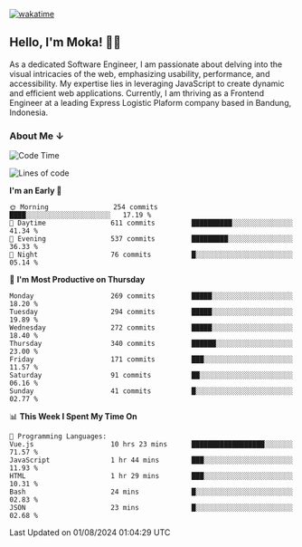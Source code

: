 [![wakatime](https://wakatime.com/badge/user/af9abd23-dba3-4dbe-973c-b045a9417a55.svg?style=social)](https://wakatime.com/@af9abd23-dba3-4dbe-973c-b045a9417a55)
## Hello, I'm Moka! 👋🏼


As a dedicated Software Engineer, I am passionate about delving into the visual intricacies of the web, emphasizing usability, performance, and accessibility. My expertise lies in leveraging JavaScript to create dynamic and efficient web applications. Currently, I am thriving as a Frontend Engineer at a leading Express Logistic Plaform company based in Bandung, Indonesia.

### About Me ↓

<!--START_SECTION:waka-->
![Code Time](http://img.shields.io/badge/Code%20Time-10%2C805%20hrs-blue)

![Lines of code](https://img.shields.io/badge/From%20Hello%20World%20I%27ve%20Written-4.0%20million%20lines%20of%20code-blue)

**I'm an Early 🐤** 

```text
🌞 Morning                254 commits         ████░░░░░░░░░░░░░░░░░░░░░   17.19 % 
🌆 Daytime                611 commits         ██████████░░░░░░░░░░░░░░░   41.34 % 
🌃 Evening                537 commits         █████████░░░░░░░░░░░░░░░░   36.33 % 
🌙 Night                  76 commits          █░░░░░░░░░░░░░░░░░░░░░░░░   05.14 % 
```
📅 **I'm Most Productive on Thursday** 

```text
Monday                   269 commits         █████░░░░░░░░░░░░░░░░░░░░   18.20 % 
Tuesday                  294 commits         █████░░░░░░░░░░░░░░░░░░░░   19.89 % 
Wednesday                272 commits         █████░░░░░░░░░░░░░░░░░░░░   18.40 % 
Thursday                 340 commits         ██████░░░░░░░░░░░░░░░░░░░   23.00 % 
Friday                   171 commits         ███░░░░░░░░░░░░░░░░░░░░░░   11.57 % 
Saturday                 91 commits          ██░░░░░░░░░░░░░░░░░░░░░░░   06.16 % 
Sunday                   41 commits          █░░░░░░░░░░░░░░░░░░░░░░░░   02.77 % 
```


📊 **This Week I Spent My Time On** 

```text
💬 Programming Languages: 
Vue.js                   10 hrs 23 mins      ██████████████████░░░░░░░   71.57 % 
JavaScript               1 hr 44 mins        ███░░░░░░░░░░░░░░░░░░░░░░   11.93 % 
HTML                     1 hr 29 mins        ███░░░░░░░░░░░░░░░░░░░░░░   10.31 % 
Bash                     24 mins             █░░░░░░░░░░░░░░░░░░░░░░░░   02.83 % 
JSON                     23 mins             █░░░░░░░░░░░░░░░░░░░░░░░░   02.68 % 
```


 Last Updated on 01/08/2024 01:04:29 UTC
<!--END_SECTION:waka-->
